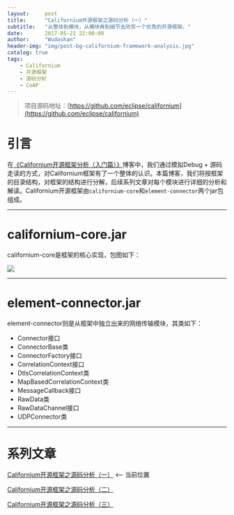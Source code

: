 ```yaml
---
layout:     post
title:      "Californium开源框架之源码分析（一）"
subtitle:   "从整体到模块，从模块再到细节去欣赏一个优秀的开源框架。"
date:       2017-05-21 22:00:00
author:     "Wudashan"
header-img: "img/post-bg-californium-framework-analysis.jpg"
catalog: true
tags:
    - Californium
    - 开源框架
    - 源码分析
    - CoAP
---
```


> 项目源码地址：[https://github.com/eclipse/californium](https://github.com/eclipse/californium)

# 引言

在[《Californium开源框架分析（入门篇）》](http://wudashan.cn/2017/05/07/Californium-Framework-Analysis)博客中，我们通过模拟Debug + 源码走读的方式，对Californium框架有了一个整体的认识。本篇博客，我们将按框架的目录结构，对框架的结构进行分解，后续系列文章对每个模块进行详细的分析和解读。Californium开源框架由`californium-core`和`element-connector`两个jar包组成。

---

# californium-core.jar

californium-core是框架的核心实现，包图如下：

![](http://o7x0ygc3f.bkt.clouddn.com/Californium%E5%BC%80%E6%BA%90%E6%A1%86%E6%9E%B6%E5%88%86%E6%9E%90/californium-core%E5%8C%85%E5%9B%BE.png)

---

# element-connector.jar

element-connector则是从框架中独立出来的网络传输模块，其类如下：

 - Connector接口
 - ConnectorBase类
 - ConnectorFactory接口
 - CorrelationContext接口
 - DtlsCorrelationContext类
 - MapBasedCorrelationContext类
 - MessageCallback接口
 - RawData类
 - RawDataChannel接口
 - UDPConnector类

---

# 系列文章

[Californium开源框架之源码分析（一）](http://wudashan.cn/2017/05/21/Californium-Framework-Analysis-01/) <-- 当前位置

[Californium开源框架之源码分析（二）](http://wudashan.cn/2017/06/01/Californium-Framework-Analysis-02/)

[Californium开源框架之源码分析（三）](http://wudashan.cn/2017/06/05/Californium-Framework-Analysis-03/)

